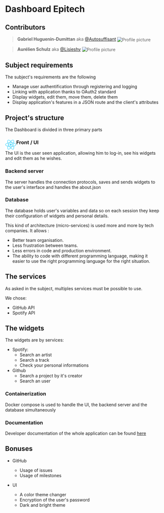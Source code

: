 # **Dashboard Epitech**

## Contributors

> **Gabriel Huguenin-Dumittan** aka [@Autosuffisant](https://github.com/Autosuffisant) <img alt="Profile picture" width="24px" align="center" src="https://avatars.githubusercontent.com/u/63168542?v=4" />

> **Aurélien Schulz** aka [@Lisieshy](https://github.com/Lisieshy) <img alt="Profile picture" width="24px" align="center" src="https://avatars.githubusercontent.com/Lisieshy" />

## Subject requirements

The subject's requirements are the following

- Manage user authentification through registering and logging
- Linking with application thanks to OAuth2 standard
- Display widgets, edit them, move them, delete them
- Display application's features in a JSON route and the client's attributes

## Project's structure

The Dashboard is divided in three primary parts

### Front / UI <img align="left" alt="C" width="36px" src="https://github.com/Autosuffisant/Autosuffisant/blob/master/assets/react-native-logo.png?raw=true" />

The UI is the user seen application, allowing him to log-in, see his widgets and edit them as he wishes.

### Backend server

The server handles the connection protocols, saves and sends widgets to the user's interface and handles the about.json

### Database

The database holds user's variables and data so on each session they keep their configuration of widgets and personal details.

This kind of architecture (micro-services) is used more and more by tech companies. It allows :
- Better team organisation.
- Less frustration between teams.
- Less errors in code and production environment.
- The ability to code with different programming language, making it easier to use the right programming language for the right situation.

## The services

As asked in the subject, multiples services must be possible to use.

We chose:
- GitHub API
- Spotify API

## The widgets

The widgets are by services:

- Spotify:
  - Search an artist
  - Search a track
  - Check your personal informations
- Github
  - Search a project by it's creator
  - Search an user

### Containerization

Docker compose is used to handle the UI, the backend server and the database simultaneously

### Documentation

Developer documentation of the whole application can be found [here](https://github.com/Autosuffisant/Dashboard/blob/28c825f9f1700ac5bfec63884760b417cf48a041/Dashboard%20manual.pdf)

## Bonuses

- GitHub
    - Usage of issues
    - Usage of milestones 

- UI
    - A color theme changer
    - Encryption of the user's password
    - Dark and bright theme
